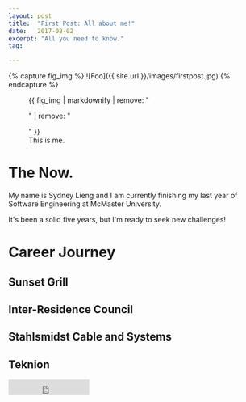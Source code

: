 ```yaml
---
layout: post
title:  "First Post: All about me!"
date:   2017-08-02
excerpt: "All you need to know."
tag:

---
```


{% capture fig_img %}
![Foo]({{ site.url }}/images/firstpost.jpg)
{% endcapture %}

<figure>
  {{ fig_img | markdownify | remove: "<p>" | remove: "</p>" }}
  <figcaption>This is me.</figcaption>
</figure>

# The Now.

My name is Sydney Lieng and I am currently finishing my last year of Software Engineering at McMaster University. 
 
It's been a solid five years, but I'm ready to seek new challenges!

# Career Journey

## Sunset Grill

## Inter-Residence Council

## Stahlsmidst Cable and Systems

## Teknion


<iframe src="https://ghbtns.com/github-btn.html?user=TaylanTatli&repo=Halve&type=star&count=true&size=large" frameborder="0" scrolling="0" width="160px" height="30px"></iframe>    
      
